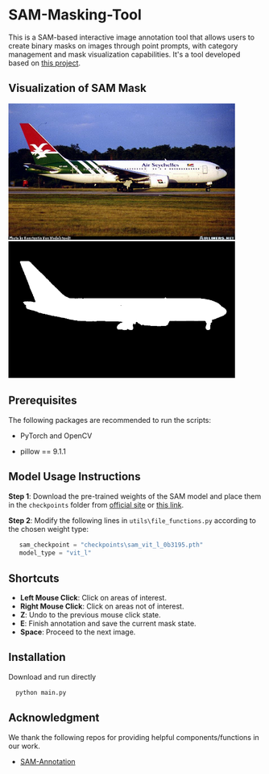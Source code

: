 # SAM-Masking-Tool
This is a SAM-based interactive image annotation tool that allows users to create binary masks on images through point prompts, with category management and mask visualization capabilities. It's a tool developed based on [this project](https://github.com/wudi-ldd/SAM-Annotation).

## Visualization of SAM Mask

<img src='./images/sample.jpg' width='450'> <img src='./images/mask.jpg' width='450'>

## Prerequisites

The following packages are recommended to run the scripts:

- PyTorch and OpenCV

- pillow == 9.1.1

## Model Usage Instructions

**Step 1**: Download the pre-trained weights of the SAM model and place them in the `checkpoints` folder from [official site](https://github.com/facebookresearch/segment-anything) or [this link](https://drive.google.com/file/d/1GCQ1aCbn6_cO6jDLshYtFMUvxV98jqZ-/view?usp=sharing).

**Step 2**: Modify the following lines in `utils\file_functions.py` according to the chosen weight type:
```python
   sam_checkpoint = "checkpoints\sam_vit_l_0b3195.pth"
   model_type = "vit_l"
```

## Shortcuts

- **Left Mouse Click**: Click on areas of interest.
- **Right Mouse Click**: Click on areas not of interest.
- **Z**: Undo to the previous mouse click state.
- **E**: Finish annotation and save the current mask state.
- **Space**: Proceed to the next image.

## Installation
Download and run directly
  ```python
    python main.py
  ```

## Acknowledgment
We thank the following repos for providing helpful components/functions in our work.

- [SAM-Annotation](https://github.com/wudi-ldd/SAM-Annotation)

